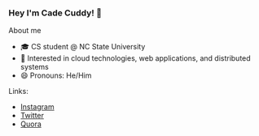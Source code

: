 ### Hey I'm Cade Cuddy! 👋

About me
- 🎓 CS student @ NC State University 
- 🔬 Interested in cloud technologies, web applications, and distributed systems
- 😄 Pronouns: He/Him

Links:
- [Instagram](https://www.instagram.com/cadecuddy/)
- [Twitter](twitter.com/cadecuddy)
- [Quora](https://www.quora.com/profile/Cade-Cuddy)

